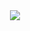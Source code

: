 <div align="center">
  <a href="https://skillicons.dev">
    <img src="https://skillicons.dev/icons?i=vscode,idea,md,html,css,styledcomponents,tailwind,js,ts,java,spring,postgres,sqlite,mysql,sequelize,react,redux,jest,git,github,githubactions,postman,redis,nodejs,express,docker,rabbitmq,mongodb,kubernetes,npm,graphql,apollo,stackoverflow&perline=6" />
  </a>
</div>


